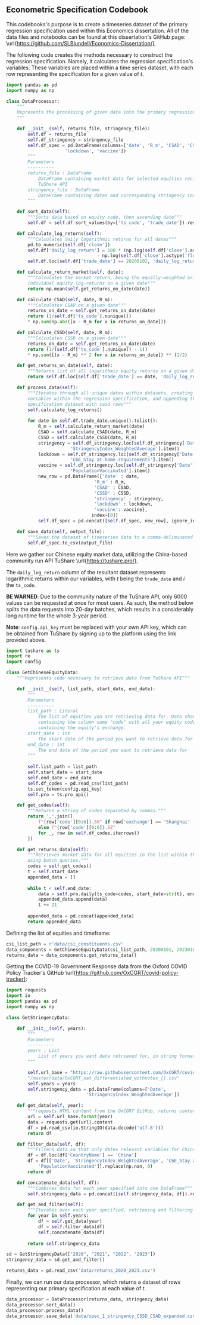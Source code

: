 ## Econometric Specification Codebook 


This codebooks's purpose is to create a timeseries dataset of the primary regression specification used within this Economics dissertation.
All of the data files and notebooks can be found at this dissertation's GitHub page: \url{https://github.com/SLBlundell/Economics-Dissertation/}.

The following code creates the methods necessary to construct the regression specification. Namely, it calculates the regression specification's variables. These variables are placed within a time series dataset, with each row representing the specification for a given value of $t$.


```python
import pandas as pd
import numpy as np

class DataProcessor:
    """
    Represents the processing of given data into the primary regression specification
    """

    def __init__(self, returns_file, stringency_file):
        self.df = returns_file
        self.df_stringency = stringency_file
        self.df_spec = pd.DataFrame(columns=['date', 'R_m', 'CSAD', 'CSSD', 'stringency',
                      'lockdown', 'vaccine'])
        """
        Parameters
        ----------
        returns_file : DataFrame
            DataFrame containing market data for selected equities recieved from the
            TuShare API
        stringency_file : DataFrame
            DataFrame containing dates and corresponding stringency index for China
        """

    def sort_data(self):
        """Sorts data based on equity code, then ascending date"""
        self.df = self.df.sort_values(by=['ts_code', 'trade_date']).reset_index(drop=True)

    def calculate_log_returns(self):
        """Calculates daily logarithmic returns for all dates"""
        pd.to_numeric(self.df['close'])
        self.df['daily_log_return'] = 100 * (np.log(self.df['close'].astype('float')) 
                                  - np.log(self.df['close'].astype('float').shift(1)))
        self.df.loc[self.df['trade_date'] == 20200102, 'daily_log_return'] = np.nan

    def calculate_return_market(self, date):
        """Calculates the market return, being the equally-weighted arithmetic mean of
        individual equity log-returns on a given date"""
        return np.mean(self.get_returns_on_date(date))

    def calculate_CSAD(self, date, R_m):
        """Calculates CSAD on a given date"""
        returns_on_date = self.get_returns_on_date(date)
        return (1/self.df['ts_code'].nunique())
        * np.sum(np.abs([x - R_m for x in returns_on_date]))

    def calculate_CSSD(self, date, R_m):
        """Calculates CSSD on a given date"""
        returns_on_date = self.get_returns_on_date(date)
        return (1/(self.df['ts_code'].nunique() - 1))
        * np.sum([(x - R_m) ** 2 for x in returns_on_date]) ** (1/2)

    def get_returns_on_date(self, date):
        """Returns list of all logarithmic equity returns on a given date"""
        return self.df.loc[self.df['trade_date'] == date, 'daily_log_return'].tolist()

    def process_data(self):
        """Iterates through all unique dates within datasets, creating a row of all
        variables within the regression specification, and appending the main
        specification dataset with said rows"""
        self.calculate_log_returns()
        
        for date in self.df.trade_date.unique().tolist():
            R_m = self.calculate_return_market(date)
            CSAD = self.calculate_CSAD(date, R_m)
            CSSD = self.calculate_CSSD(date, R_m)
            stringency = self.df_stringency.loc[self.df_stringency['Date'] == int(date),
                        'StringencyIndex_WeightedAverage'].item()
            lockdown = self.df_stringency.loc[self.df_stringency['Date'] == int(date),
                        'C6E_Stay at home requirements'].item()
            vaccine = self.df_stringency.loc[self.df_stringency['Date'] == int(date),
                        'PopulationVaccinated'].item()
            new_row = pd.DataFrame({'date' : date, 
                                 'R_m' : R_m, 
                                 'CSAD' : CSAD,
                                 'CSSD' : CSSD,
                                 'stringency' : stringency,
                                 'lockdown' : lockdown,
                                 'vaccine': vaccine}, 
                                index=[0])
            self.df_spec = pd.concat([self.df_spec, new_row], ignore_index=True)

    def save_data(self, output_file):
        """Saves the dataset of timeseries data to a comma-deliminated file (csv)"""
        self.df_spec.to_csv(output_file)

```

Here we gather our Chinese equity market data, utilizing the China-based community run API TuShare \url{https://tushare.pro/}. 

The `daily_log_return` column of the resultant dataset represents logarithmic returns within our variables, with $t$ being the `trade_date` and $i$ the `ts_code`.

**BE WARNED**: 
Due to the community nature of the TuShare API, only 6000 values can be requested at once for most users. As such, the method below splits the data requests into 20-day batches, which results in a considerably long runtime for the whole 3-year period.

**Note**: `config.api_key` must be replaced with your own API key, which can be obtained from TuShare by signing up to the platform using the link provided above.


```python
import tushare as ts
import re
import config

class GetChineseEquityData:
    """Represents code necessary to retrieve data from TuShare API"""

    def __init__(self, list_path, start_date, end_date):
        """
        Parameters
        ----------
        list_path : Literal
            The list of equities you are retrieving data for. Data should be csv file, 
            containing the column name "code" with all your equity codes and "exchange"
            containing the equity's exchange.
        start_date : int
            The start date of the period you want to retrieve data for
        end_date : int
            The end date of the period you want to retrieve data for
        """
        
        self.list_path = list_path
        self.start_date = start_date
        self.end_date = end_date
        self.df_codes = pd.read_csv(list_path)
        ts.set_token(config.api_key)
        self.pro = ts.pro_api()

    def get_codes(self):
        """Returns a string of codes separated by commas."""
        return ','.join([
            f"{row['code'][0:6]}.SH" if row['exchange'] == 'Shanghai' 
            else f"{row['code'][0:6]}.SZ" 
            for _, row in self.df_codes.iterrows()
        ])

    def get_returns_data(self):
        """Retrieves market data for all equities in the list within the specified date range
        using batch queries."""
        codes = self.get_codes()
        t = self.start_date
        appended_data = []
        
        while t < self.end_date:
            data = self.pro.daily(ts_code=codes, start_date=str(t), end_date=str(t + 20))
            appended_data.append(data)
            t += 21
        
        appended_data = pd.concat(appended_data)
        return appended_data
```

Defining the list of equities and timeframe:


```python
csi_list_path = r'data/csi_constituents.csv'
data_components = GetChineseEquityData(csi_list_path, 20200101, 20230101)
returns_data = data_components.get_returns_data()
```

Getting the COVID-19 Government Response data from the Oxford COVID Policy Tracker's GitHub \url{https://github.com/OxCGRT/covid-policy-tracker}:


```python
import requests
import io
import pandas as pd
import numpy as np

class GetStringencyData:

    def __init__(self, years):
        """
        Parameters
        ----------
        years : List
            List of years you want data retrieved for, in string format
        """

        self.url_base = "https://raw.githubusercontent.com/OxCGRT/covid-policy-tracker" +
        "/master/data/OxCGRT_nat_differentiated_withnotes_{}.csv"
        self.years = years
        self.stringency_data = pd.DataFrame(columns=['Date',
                              'StringencyIndex_WeightedAverage'])

    def get_data(self, year):
        """requests HTML content from the OxCGRT GitHub, returns content in a DataFrame"""
        url = self.url_base.format(year)
        data = requests.get(url).content
        df = pd.read_csv(io.StringIO(data.decode('utf-8')))
        return df

    def filter_data(self, df):
        """Filters data so that only dates relevant variables for China is included"""
        df = df.loc[df['CountryName'] == 'China']
        df = df[['Date', 'StringencyIndex_WeightedAverage', 'C6E_Stay at home requirements',
            'PopulationVaccinated']].replace(np.nan, 0)
        return df

    def concatenate_data(self, df):
        """Combines data for each year specified into one DataFrame"""
        self.stringency_data = pd.concat([self.stringency_data, df]).reset_index(drop=True)

    def get_and_filter(self):
        """Iterates over each year specified, retrieving and filtering data from OxCGRT"""
        for year in self.years:
            df = self.get_data(year)
            df = self.filter_data(df)
            self.concatenate_data(df)
        
        return self.stringency_data
```


```python
sd = GetStringencyData(["2020", "2021", "2022", "2023"])
stringency_data = sd.get_and_filter()
```


```python
returns_data = pd.read_csv('data/returns_2020_2023.csv')
```

Finally, we can run our data processor, which returns a dataset of rows representing our primary specification at each value of $t$.


```python
data_processor = DataProcessor(returns_data, stringency_data)
data_processor.sort_data()
data_processor.process_data()
data_processor.save_data('data/spec_1_stringency_CSSD_CSAD_expanded.csv')
```
